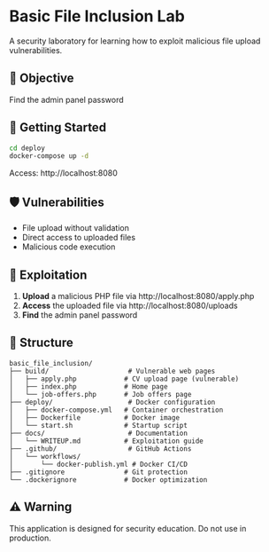 # Basic File Inclusion Lab

A security laboratory for learning how to exploit malicious file upload vulnerabilities.

## 🎯 Objective

Find the admin panel password

## 🚀 Getting Started

```bash
cd deploy
docker-compose up -d
```

Access: http://localhost:8080

## 🛡️ Vulnerabilities

- File upload without validation
- Direct access to uploaded files
- Malicious code execution

## 🎯 Exploitation

1. **Upload** a malicious PHP file via http://localhost:8080/apply.php
2. **Access** the uploaded file via http://localhost:8080/uploads
3. **Find** the admin panel password

## 📁 Structure

```
basic_file_inclusion/
├── build/                    # Vulnerable web pages
│   ├── apply.php            # CV upload page (vulnerable)
│   ├── index.php            # Home page
│   └── job-offers.php       # Job offers page
├── deploy/                   # Docker configuration
│   ├── docker-compose.yml   # Container orchestration
│   ├── Dockerfile           # Docker image
│   └── start.sh             # Startup script
├── docs/                     # Documentation
│   └── WRITEUP.md           # Exploitation guide
├── .github/                  # GitHub Actions
│   └── workflows/
│       └── docker-publish.yml # Docker CI/CD
├── .gitignore               # Git protection
└── .dockerignore            # Docker optimization
```

## ⚠️ Warning

This application is designed for security education. Do not use in production. 